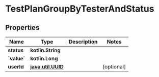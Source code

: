 
# TestPlanGroupByTesterAndStatus

## Properties
| Name | Type | Description | Notes |
| ------------ | ------------- | ------------- | ------------- |
| **status** | **kotlin.String** |  |  |
| **&#x60;value&#x60;** | **kotlin.Long** |  |  |
| **userId** | [**java.util.UUID**](java.util.UUID.md) |  |  [optional] |



